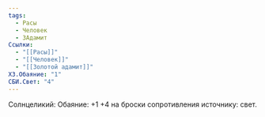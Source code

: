 ```yaml
---
tags:
  - Расы
  - Человек
  - ЗАдамит
Ссылки:
  - "[[Расы]]"
  - "[[Человек]]"
  - "[[Золотой адамит]]"
ХЗ.Обаяние: "1"
СБИ.Свет: "4"
---
```

Солнцеликий:
Обаяние: +1
+4 на броски сопротивления источнику: свет.










